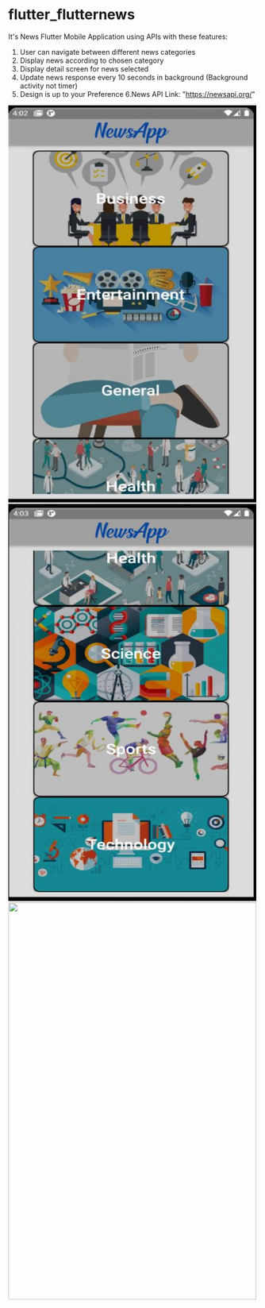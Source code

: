 # flutter_flutternews

It's News Flutter Mobile Application using APIs with these features:
1. User can navigate between different news categories
2. Display news according to chosen category
3. Display detail screen for news selected
4. Update news response every 10 seconds in background (Background activity not timer)
5. Design is up to your Preference
6.News API Link: "https://newsapi.org/"




<img src="https://github.com/yshimaa66/flutter_flutternews/blob/master/Capture1.JPG" width="500" height="800">



<img src="https://github.com/yshimaa66/flutter_flutternews/blob/master/Capture2.JPG" width="500" height="800">



<img src="https://github.com/yshimaa66/flutter_flutternews/blob/master/ezgif.com-video-to-gif%20(2).gif" width="500" height="800">
